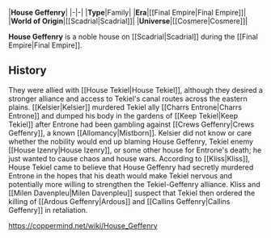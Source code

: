 |**House Geffenry**|
|-|-|
|**Type**|Family|
|**Era**|[[Final Empire\|Final Empire]]|
|**World of Origin**|[[Scadrial\|Scadrial]]|
|**Universe**|[[Cosmere\|Cosmere]]|

**House Geffenry** is a noble house on [[Scadrial\|Scadrial]] during the [[Final Empire\|Final Empire]].

## History
They were allied with [[House Tekiel\|House Tekiel]], although they desired a stronger alliance and access to Tekiel's canal routes across the eastern plains.
[[Kelsier\|Kelsier]] murdered Tekiel ally [[Charrs Entrone\|Charrs Entrone]] and dumped his body in the gardens of [[Keep Tekiel\|Keep Tekiel]] after Entrone had been gambling against [[Crews Geffenry\|Crews Geffenry]], a known [[Allomancy\|Mistborn]]. Kelsier did not know or care whether the nobility would end up blaming House Geffenry, Tekiel enemy [[House Izenry\|House Izenry]], or some other house for Entrone's death; he just wanted to cause chaos and house wars.
According to [[Kliss\|Kliss]], House Tekiel came to believe that House Geffenry had secretly murdered Entrone in the hopes that his death would make Tekiel nervous and potentially more willing to strengthen the Tekiel-Geffenry alliance. Kliss and [[Milen Davenpleu\|Milen Davenpleu]] suspect that Tekiel then ordered the killing of [[Ardous Geffenry\|Ardous]] and [[Callins Geffenry\|Callins Geffenry]] in retaliation.



https://coppermind.net/wiki/House_Geffenry